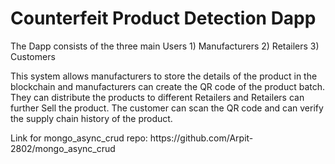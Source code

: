 <h1>Counterfeit Product Detection Dapp</h1>
<p>
  The Dapp consists of the three main Users 1) Manufacturers 2) Retailers 3) Customers
</p>
<p>
  This system allows manufacturers to store the details of the product in the blockchain and manufacturers can create the QR code of the product batch. They can distribute the products to different Retailers and Retailers can further Sell the product. The customer can scan the QR code and can verify the supply chain history of the product.
</p>
<p>Link for mongo_async_crud repo: https://github.com/Arpit-2802/mongo_async_crud
  
</p>
